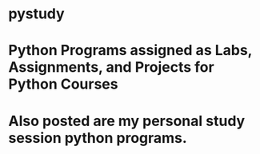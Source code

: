 # pystudy
# Python Programs assigned as Labs, Assignments, and Projects for Python Courses
# Also posted are my personal study session python programs.
